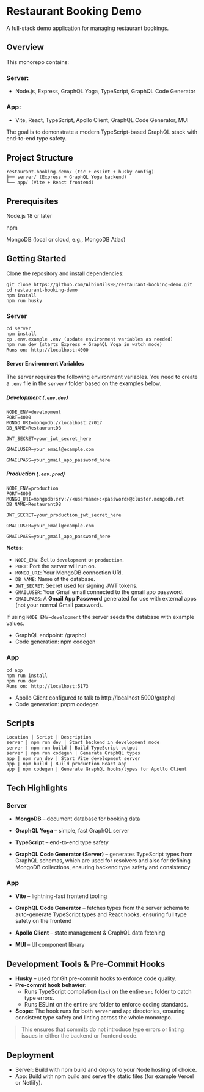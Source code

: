 # Restaurant Booking Demo
A full-stack demo application for managing restaurant bookings.

## Overview
This monorepo contains:

### Server: 
- Node.js, Express, GraphQL Yoga, TypeScript, GraphQL Code Generator

### App: 
- Vite, React, TypeScript, Apollo Client, GraphQL Code Generator, MUI

The goal is to demonstrate a modern TypeScript-based GraphQL stack with end-to-end type safety.

## Project Structure
```
restaurant-booking-demo/ (tsc + esLint + husky config)
├── server/ (Express + GraphQL Yoga backend)
└── app/ (Vite + React frontend)
```

## Prerequisites

Node.js 18 or later

npm

MongoDB (local or cloud, e.g., MongoDB Atlas)

## Getting Started
Clone the repository and install dependencies:
```
git clone https://github.com/AlbinNils98/restaurant-booking-demo.git
cd restaurant-booking-demo
npm install
npm run husky
```
### Server
```
cd server
npm install
cp .env.example .env (update environment variables as needed)
npm run dev (starts Express + GraphQL Yoga in watch mode)
Runs on: http://localhost:4000
```

#### Server Environment Variables

The server requires the following environment variables. You need to create a `.env` file in the `server/` folder based on the examples below.

##### Development (`.env.dev`)
```
NODE_ENV=development
PORT=4000
MONGO_URI=mongodb://localhost:27017
DB_NAME=RestaurantDB

JWT_SECRET=your_jwt_secret_here

GMAILUSER=your_email@example.com

GMAILPASS=your_gmail_app_password_here
```
##### Production (`.env.prod`)
```
NODE_ENV=production
PORT=4000
MONGO_URI=mongodb+srv://<username>:<password>@cluster.mongodb.net
DB_NAME=RestaurantDB

JWT_SECRET=your_production_jwt_secret_here

GMAILUSER=your_email@example.com

GMAILPASS=your_gmail_app_password_here
```

**Notes:**
- `NODE_ENV`: Set to `development` or `production`.  
- `PORT`: Port the server will run on.  
- `MONGO_URI`: Your MongoDB connection URI.  
- `DB_NAME`: Name of the database.  
- `JWT_SECRET`: Secret used for signing JWT tokens.  
- `GMAILUSER`: Your Gmail email connected to the gmail app password.
- `GMAILPASS`: A **Gmail App Password** generated for use with external apps (not your normal Gmail password).

If using `NODE_ENV=development` the server seeds the database with example values. 

- GraphQL endpoint: /graphql
- Code generation: npm codegen

### App
```
cd app
npm run install
npm run dev
Runs on: http://localhost:5173
```

- Apollo Client configured to talk to http://localhost:5000/graphql
- Code generation: pnpm codegen

## Scripts
```
Location | Script | Description
server | npm run dev | Start backend in development mode
server | npm run build | Build TypeScript output
server | npm run codegen | Generate GraphQL types
app | npm run dev | Start Vite development server
app | npm build | Build production React app
app | npm codegen | Generate GraphQL hooks/types for Apollo Client
```

## Tech Highlights

### Server
- **MongoDB** – document database for booking data

- **GraphQL Yoga** – simple, fast GraphQL server

- **TypeScript** – end-to-end type safety

- **GraphQL Code Generator (Server)** – generates TypeScript types from GraphQL schemas, which are used for resolvers and also for defining MongoDB collections, ensuring backend type safety and consistency  

### App

- **Vite** – lightning-fast frontend tooling
  
- **GraphQL Code Generator** – fetches types from the server schema to auto-generate TypeScript types and React hooks, ensuring full type safety on the frontend

- **Apollo Client** – state management & GraphQL data fetching

- **MUI** – UI component library

## Development Tools & Pre-Commit Hooks

- **Husky** – used for Git pre-commit hooks to enforce code quality.
- **Pre-commit hook behavior**:  
  - Runs TypeScript compilation (`tsc`) on the entire `src` folder to catch type errors.  
  - Runs ESLint on the entire `src` folder to enforce coding standards.  
- **Scope**: The hook runs for both `server` and `app` directories, ensuring consistent type safety and linting across the whole monorepo.

> This ensures that commits do not introduce type errors or linting issues in either the backend or frontend code.

## Deployment
- Server: Build with npm build and deploy to your Node hosting of choice.
- App: Build with npm build and serve the static files (for example Vercel or Netlify).
